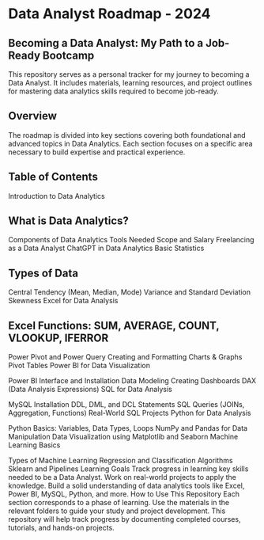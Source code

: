 # Data Analyst Roadmap - 2024
## Becoming a Data Analyst: My Path to a Job-Ready Bootcamp

This repository serves as a personal tracker for my journey to becoming a Data Analyst. It includes materials, learning resources, and project outlines for mastering data analytics skills required to become job-ready.

## Overview
The roadmap is divided into key sections covering both foundational and advanced topics in Data Analytics. Each section focuses on a specific area necessary to build expertise and practical experience.

## Table of Contents
Introduction to Data Analytics

## What is Data Analytics?
Components of Data Analytics
Tools Needed
Scope and Salary
Freelancing as a Data Analyst
ChatGPT in Data Analytics
Basic Statistics

## Types of Data
Central Tendency (Mean, Median, Mode)
Variance and Standard Deviation
Skewness
Excel for Data Analysis

## Excel Functions: SUM, AVERAGE, COUNT, VLOOKUP, IFERROR
Power Pivot and Power Query
Creating and Formatting Charts & Graphs
Pivot Tables
Power BI for Data Visualization

Power BI Interface and Installation
Data Modeling
Creating Dashboards
DAX (Data Analysis Expressions)
SQL for Data Analysis

MySQL Installation
DDL, DML, and DCL Statements
SQL Queries (JOINs, Aggregation, Functions)
Real-World SQL Projects
Python for Data Analysis

Python Basics: Variables, Data Types, Loops
NumPy and Pandas for Data Manipulation
Data Visualization using Matplotlib and Seaborn
Machine Learning Basics

Types of Machine Learning
Regression and Classification Algorithms
Sklearn and Pipelines
Learning Goals
Track progress in learning key skills needed to be a Data Analyst.
Work on real-world projects to apply the knowledge.
Build a solid understanding of data analytics tools like Excel, Power BI, MySQL, Python, and more.
How to Use This Repository
Each section corresponds to a phase of learning. Use the materials in the relevant folders to guide your study and project development. This repository will help track progress by documenting completed courses, tutorials, and hands-on projects.

